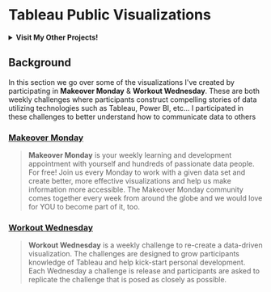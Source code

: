 # Tableau Public Visualizations

<details><summary><strong>Visit My Other Projects!</strong></summary> 
<br>

1. Personal Programming Projects
    - Python
      - [Data Science](https://github.com/darwin-a/PersonalProjects/tree/master/Personal%20Programming%20Projects/Python/Data%20Science)
      - [Scripts](https://github.com/darwin-a/PersonalProjects/tree/master/Personal%20Programming%20Projects/Python/Scripts)
      - [Software Development](https://github.com/darwin-a/PersonalProjects/tree/master/Personal%20Programming%20Projects/Python/Software%20Development)
2. [CPP Education Research](https://github.com/darwin-a/PersonalProjects/tree/master/Physics%20Education%20Research)

</details>

## Background

In this section we go over some of the visualizations I've created by participating in **Makeover Monday** & **Workout Wednesday**. These
are both weekly challenges where participants construct compelling stories of data utilizing technologies such as Tableau, Power BI, etc...
I participated in these challenges to better understand how to communicate data to others

### [Makeover Monday](https://www.makeovermonday.co.uk/)

> **Makeover Monday** is your weekly learning and development appointment with yourself and hundreds of passionate data people. For free!
> Join us every Monday to work with a given data set and create better, more effective visualizations and help us make information more accessible. The Makeover Monday community comes together every week from around the globe and we would love for YOU to become part of it, too.

### [Workout Wednesday](http://www.workout-wednesday.com/)

> **Workout Wednesday** is a weekly challenge to re-create a data-driven visualization. The challenges are designed to grow participants knowledge of Tableau and help kick-start personal development. Each Wednesday a challenge is release and participants are asked to replicate the challenge that is posed as closely as possible.
